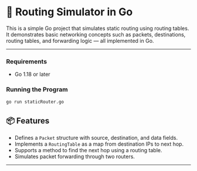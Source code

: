 # 📨 Routing Simulator in Go

This is a simple Go project that simulates static routing using routing tables. It demonstrates basic networking concepts such as packets, destinations, routing tables, and forwarding logic — all implemented in Go.

---


### Requirements

- Go 1.18 or later

### Running the Program

```bash
go run staticRouter.go
```

## 📦 Features

- Defines a `Packet` structure with source, destination, and data fields.
- Implements a `RoutingTable` as a map from destination IPs to next hop.
- Supports a method to find the next hop using a routing table.
- Simulates packet forwarding through two routers.

---

